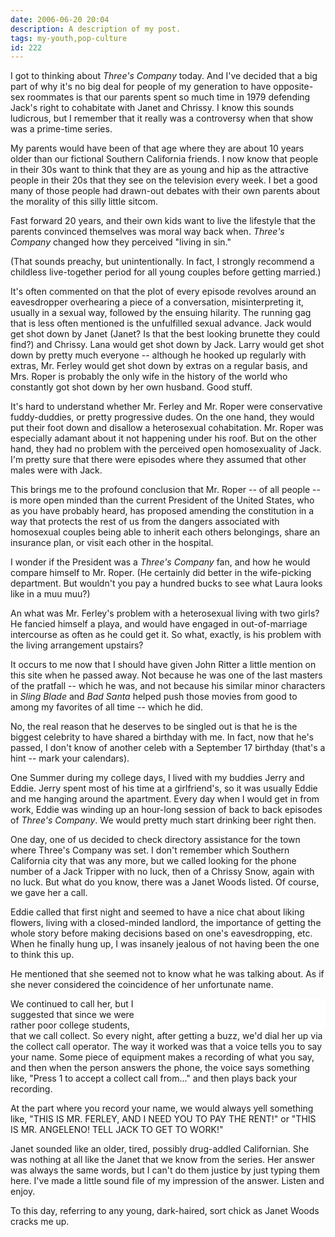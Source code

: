 ```yaml
---
date: 2006-06-20 20:04
description: A description of my post.
tags: my-youth,pop-culture
id: 222
---
```

I got to thinking about <em>Three's Company</em> today.  And I've decided that a big part of why it's no big deal for people of my generation to have opposite-sex roommates is that our parents spent so much time in 1979 defending Jack's right to cohabitate with Janet and Chrissy.  I know this sounds ludicrous, but I remember that it really was a controversy when that show was a prime-time series.

My parents would have been of that age where they are about 10 years older than our fictional Southern California friends.  I now know that people in their 30s want to think that they are as young and hip as the attractive people in their 20s that they see on the television every week.  I bet a good many of those people had drawn-out debates with their own parents about the morality of this silly little sitcom.
<!--more-->
Fast forward 20 years, and their own kids want to live the lifestyle that the parents convinced themselves was moral way back when.  <em>Three's Company</em> changed how they perceived "living in sin."

(That sounds preachy, but unintentionally.  In fact, I strongly recommend a childless live-together period for all young couples before getting married.)

It's often commented on that the plot of every episode revolves around an eavesdropper overhearing a piece of a conversation, misinterpreting it, usually in a sexual way, followed by the ensuing hilarity.  The running gag that is less often mentioned is the unfulfilled sexual advance.  Jack would get shot down by Janet (Janet?  Is that the best looking brunette they could find?) and Chrissy.  Lana would get shot down by Jack.  Larry would get shot down by pretty much everyone -- although he hooked up regularly with extras, Mr. Ferley would get shot down by extras on a regular basis, and Mrs. Roper is probably the only wife in the history of the world who constantly got shot down by her own husband.  Good stuff.

It's hard to understand whether Mr. Ferley and Mr. Roper were conservative fuddy-duddies, or pretty progressive dudes.  On the one hand, they would put their foot down and disallow a heterosexual cohabitation.  Mr. Roper was especially adamant about it not happening under his roof.  But on the other hand, they had no problem with the perceived open homosexuality of Jack.  I'm pretty sure that there were episodes where they assumed that other males were with Jack.

This brings me to the profound conclusion that Mr. Roper -- of all people -- is more open minded than the current President of the United States, who as you have probably heard, has proposed amending the constitution in a way that protects the rest of us from the dangers associated with homosexual couples being able to inherit each others belongings, share an insurance plan, or visit each other in the hospital.

I wonder if the President was a <em>Three's Company</em> fan, and how he would compare himself to Mr. Roper.  (He certainly did better in the wife-picking department.  But wouldn't you pay a hundred bucks to see what Laura looks like in a muu muu?)

An what was Mr. Ferley's problem with a heterosexual living with two girls?  He fancied himself a playa, and would have engaged in out-of-marriage intercourse as often as he could get it.  So what, exactly, is his problem with the living arrangement upstairs?

It occurs to me now that I should have given John Ritter a little mention on this site when he passed away.  Not because he was one of the last masters of the pratfall -- which he was, and not because his similar minor characters in <em>Sling Blade</em> and <em>Bad Santa</em> helped push those movies from good to among my favorites of all time -- which he did.

No, the real reason that he deserves to be singled out is that he is the biggest celebrity to have shared a birthday with me.  In fact, now that he's passed, I don't know of another celeb with a September 17 birthday (that's a hint -- mark your calendars).

One Summer during my college days, I lived with my buddies Jerry and Eddie.  Jerry spent most of his time at a girlfriend's, so it was usually Eddie and me hanging around the apartment.  Every day when I would get in from work, Eddie was winding up an hour-long session of back to back episodes of <em>Three's Company</em>.  We would pretty much start drinking beer right then.

One day, one of us decided to check directory assistance for the town where Three's Company was set.  I don't remember which Southern California city that was any more, but we called looking for the phone number of a Jack Tripper with no luck, then of a Chrissy Snow, again with no luck.  But what do you know, there was a Janet Woods listed.  Of course, we gave her a call.

Eddie called that first night and seemed to have a nice chat about liking flowers, living with a closed-minded landlord, the importance of getting the whole story before making decisions based on one's eavesdropping, etc.  When he finally hung up, I was insanely jealous of not having been the one to think this up.

He mentioned that she seemed not to know what he was talking about.  As if she never considered the coincidence of her unfortunate name.

<EMBED  src="/sound/IDontAccept.wav" autostart="0" showcontrols="1"   height="50" border="1" align="right"><noembed>You will just have to imagine an old, drugged out "I don't accept."  Your browser doesn't support this plugin.</noembed>

We continued to call her, but I suggested that since we were rather poor college students, that we call collect.  So every night, after getting a buzz, we'd dial her up via the collect call operator.  The way it worked was that a voice tells you to say your name.  Some piece of equipment makes a recording of what you say, and then when the person answers the phone, the voice says something like, "Press 1 to accept a collect call from..." and then plays back your recording.

At the part where you record your name, we would always yell something like, "THIS IS MR. FERLEY, AND I NEED YOU TO PAY THE RENT!" or "THIS IS MR. ANGELENO!  TELL JACK TO GET TO WORK!"

Janet sounded like an older, tired, possibly drug-addled Californian.  She was nothing at all like the Janet that we know from the series.  Her answer was always the same words, but I can't do them justice by just typing them here.  I've made a little sound file of my impression of the answer.  Listen and enjoy.

To this day, referring to any young, dark-haired, sort chick as Janet Woods cracks me up.